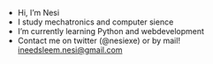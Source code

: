 - Hi, I’m Nesi
- I study mechatronics and computer sience
- I’m currently learning Python and webdevelopment
- Contact me on twitter (@nesiexe) or by mail! ineedsleem.nesi@gmail.com
